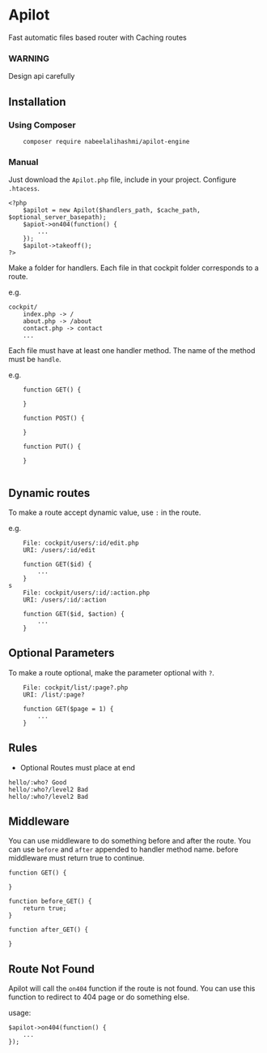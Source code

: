
# Apilot
Fast automatic files based router with Caching routes
### WARNING
Design api carefully

## Installation

### Using Composer
```
    composer require nabeelalihashmi/apilot-engine
```
### Manual
Just download the `Apilot.php` file, include in your project. Configure `.htacess`.

```
<?php
    $apilot = new Apilot($handlers_path, $cache_path, $optional_server_basepath);
    $apiot->on404(function() {
        ...
    });
    $apilot->takeoff();
?>

```

Make a folder for handlers. Each file in that cockpit folder corresponds to a route.

e.g.

```
cockpit/
    index.php -> /
    about.php -> /about
    contact.php -> contact
    ...

```

Each file must have at least one handler method. The name of the method must be `handle`.

e.g.

```
    function GET() {

    }

    function POST() {

    }

    function PUT() {

    }
    
```

## Dynamic routes

To make a route accept dynamic value, use `:` in the route.

e.g.

```
    File: cockpit/users/:id/edit.php
    URI: /users/:id/edit

    function GET($id) {
        ...
    }
s
    File: cockpit/users/:id/:action.php
    URI: /users/:id/:action

    function GET($id, $action) {
        ...
    }

```

## Optional Parameters

To make a route optional, make the parameter optional with `?`.

```
    File: cockpit/list/:page?.php
    URI: /list/:page?

    function GET($page = 1) {
        ...
    }

```
## Rules

* Optional Routes must place at end
```
hello/:who? Good
hello/:who?/level2 Bad
hello/:who?/level2 Bad

```

## Middleware

You can use middleware to do something before and after the route. You can use `before` and `after` appended to handler method name. before middleware must return true to continue.

```
function GET() {

}

function before_GET() {
    return true;
}

function after_GET() {

}
```

## Route Not Found

Apilot will call the `on404` function if the route is not found. You can use this function to redirect to 404 page or do something else.

usage:

```
$apilot->on404(function() {
    ...
});
```